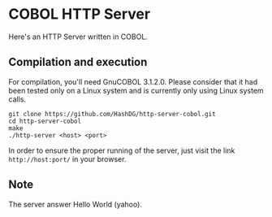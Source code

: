 # COBOL HTTP Server

Here's an HTTP Server written in COBOL.

## Compilation and execution

For compilation, you'll need GnuCOBOL 3.1.2.0. Please consider that it had been tested only on a Linux system and is currently only using Linux system calls.

```
git clone https://github.com/HashDG/http-server-cobol.git
cd http-server-cobol
make
./http-server <host> <port>
```

In order to ensure the proper running of the server, just visit the link `http://host:port/` in your browser.

## Note

The server answer Hello World (yahoo).
